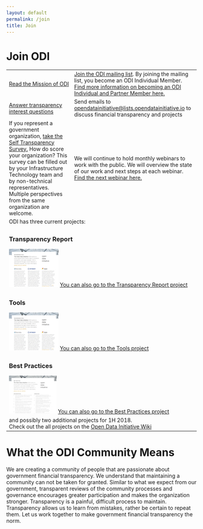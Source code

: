 ```yaml
---
layout: default
permalink: /join
title: Join
---
```


# Join ODI

<table>
  <tr>
    <td><a href="/learn">Read the Mission of ODI</a>
    </td>
    <td><a href="https://lists.opendatainitiative.io/mailman/listinfo/opendatainitiative">Join the ODI mailing list</a>. By joining the mailing list, you become an ODI Individual Member. <a href="/participation#membership">Find more information on becoming an ODI Individual and Partner Member here.</a>
    </td>
  </tr>
  <tr>
    <td><a href="https://www.surveymonkey.com/r/L9HS2S8">Answer transparency interest questions</a>
    </td>
    <td>Send emails to <a href="mailto:opendatainitiative@lists.opendatainitiative.io">opendatainitiative@lists.opendatainitiative.io</a> to discuss financial transparency and projects
    </td>
  </tr> 
  <tr>
    <td>If you represent a government organization, <a href="https://www.surveymonkey.com/r/LSJSQLK">take the Self Transparency Survey.</a> How do score your organization? This survey can be filled out by your Infrastructure Technology team and by non-technical representatives. Multiple perspectives from the same organization are welcome.
    </td>
    <td>We will continue to hold monthly webinars to work with the public. We will overview the state of our work and next steps at each webinar. <a href="/events">Find the next webinar here.</a>
    </td>
  </tr>
  <tr>
    <td colspan="2">ODI has three current projects:</td>
   </tr>
   <tr> 
      <td colspan="2"><h3>Transparency Report</h3>
      <a href="https://docs.google.com/spreadsheets/d/1xUCq0jGeQjpt2noZF7d28wEglzHBIFxemSs3eBZTyiw/edit?usp=sharing"><img src="/assets/img/tools_icon.png" alt="ODI Transparency Report"></a>
      <a href="http://wiki.opendatainitiative.io/Projects/Transparency_Report">You can also go to the Transparency Report project</a></td>
   </tr>
   <tr>
      <td colspan="2"><h3>Tools</h3>
       <a href="/assets/doc/ODI_Recommended_Tools.pdf"><img src="/assets/img/tools_icon.png" alt="Get ODI Recommeded Tools"></a>
      <a href="http://wiki.opendatainitiative.io/Projects/Tools">You can also go to the Tools project</a></td>
   </tr>
   <tr>   
      <td colspan="2"><h3>Best Practices</h3>
      <a href="/assets/doc/ODI-Best-Practices.pdf"><img src="/assets/img/practices_icon.png" alt="ODI Best Practices"></a>
      <a href="http://wiki.opendatainitiative.io/Projects/Best_Practices">You can also go to the Best Practices project</a></td>
   </tr>
   <tr>  
      <td colspan="2">and possibly two additional projects for 1H 2018. <br>
      Check out the all projects on the <a href="http://wiki.opendatainitiative.io/Main_Page#Join_to_work_on_Projects">Open Data Initiative Wiki</a>
    </td>
  </tr>
</table>

# What the ODI Community Means
We are creating a community of people that are passionate about government financial transparency. We understand that maintaining a community can not be taken for granted. Similar to what we expect from our government, transparent reviews of the community processes and governance encourages greater participation and makes the organization stronger. Transparency is a painful, difficult process to maintain. Transparency allows us to learn from mistakes, rather be certain to repeat them. Let us work together to make government financial transparency the norm.
